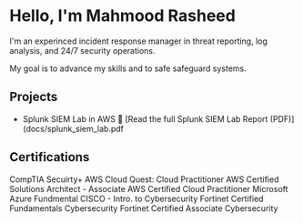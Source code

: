 # Hello, I'm Mahmood Rasheed

I'm an experinced incident response manager in threat reporting, log analysis, and 24/7 security operations.

My goal is to advance my skills and to safe safeguard systems.

## Projects
- Splunk SIEM Lab in AWS  📄 [Read the full Splunk SIEM Lab Report (PDF)](docs/splunk_siem_lab.pdf
  

## Certifications
CompTIA Secuirty+
AWS Cloud Quest: Cloud Practitioner 
AWS Certified Solutions Architect - Associate
AWS Certified Cloud Practitioner
Microsoft Azure Fundmental 
CISCO - Intro. to Cybersecurity 
Fortinet Certified Fundamentals Cybersecurity 
Fortinet Certified Associate Cybersecurity 

